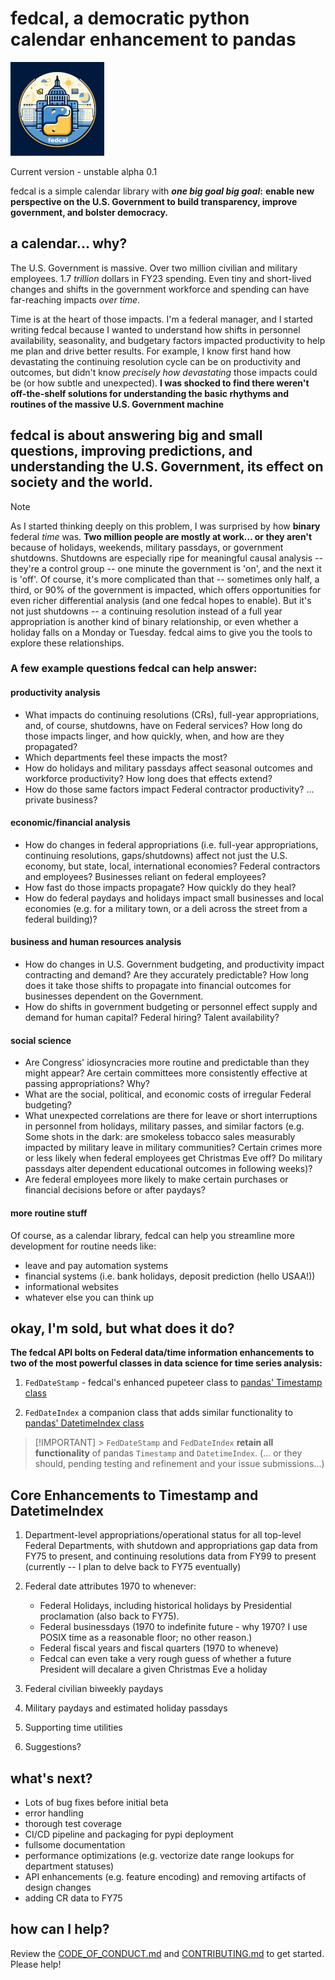 # fedcal, a democratic python calendar enhancement to pandas

![fedcal logo](docs/imgs/fedcal-sm.png)

Current version - unstable alpha 0.1

fedcal is a simple calendar library with **_one big goal big goal_:** **enable new perspective on the U.S. Government to build transparency, improve government, and bolster democracy.**

## a calendar... why?

The U.S. Government is massive. Over two million civilian and military employees. 1.7 _trillion_ dollars in FY23 spending. Even tiny and short-lived changes and shifts in the government workforce and spending can have far-reaching impacts _over time_.

Time is at the heart of those impacts. I'm a federal manager, and I started writing fedcal because I wanted to understand how shifts in personnel availability, seasonality, and budgetary factors impacted productivity to help me plan and drive better results. For example, I know first hand how devastating the continuing resolution cycle can be on productivity and outcomes, but didn't know _precisely how devastating_ those impacts could be (or how subtle and unexpected). **I was shocked to find there weren't off-the-shelf solutions for understanding the basic rhythyms and routines of the massive U.S. Government machine**

## fedcal is about answering big and small questions, improving predictions, and understanding the U.S. Government, its effect on society and the world.

> [!NOTE]
> As I started thinking deeply on this problem, I was surprised by how **binary** federal _time_ was. **Two million people are mostly at work... or they aren't** because of holidays, weekends, military passdays, or government shutdowns. Shutdowns are especially ripe for meaningful causal analysis -- they're a control group -- one minute the government is 'on', and the next it is 'off'. Of course, it's more complicated than that -- sometimes only half, a third, or 90% of the government is impacted, which offers opportunities for even richer differential analysis (and one fedcal hopes to enable). But it's not just shutdowns -- a continuing resolution instead of a full year appropriation is another kind of binary relationship, or even whether a holiday falls on a Monday or Tuesday. fedcal aims to give you the tools to explore these relationships.

### A few example questions fedcal can help answer:

#### productivity analysis

- What impacts do continuing resolutions (CRs), full-year appropriations, and, of course, shutdowns, have on Federal services? How long do those impacts linger, and how quickly, when, and how are they propagated?
- Which departments feel these impacts the most?
- How do holidays and military passdays affect seasonal outcomes and workforce productivity? How long does that effects extend?
- How do those same factors impact Federal contractor productivity? ... private business?

#### economic/financial analysis

- How do changes in federal appropriations (i.e. full-year appropriations, continuing resolutions, gaps/shutdowns) affect not just the U.S. economy, but state, local, international economies? Federal contractors and employees? Businesses reliant on federal employees?
- How fast do those impacts propagate? How quickly do they heal?
- How do federal paydays and holidays impact small businesses and local economies (e.g. for a military town, or a deli across the street from a federal building)?

#### business and human resources analysis

- How do changes in U.S. Government budgeting, and productivity impact contracting and demand? Are they accurately predictable? How long does it take those shifts to propagate into financial outcomes for businesses dependent on the Government.
- How do shifts in government budgeting or personnel effect supply and demand for human capital? Federal hiring? Talent availability?

#### social science

- Are Congress' idiosyncracies more routine and predictable than they might appear? Are certain committees more consistently effective at passing appropriations? Why?
- What are the social, political, and economic costs of irregular Federal budgeting?
- What unexpected correlations are there for leave or short interruptions in personnel from holidays, military passes, and similar factors (e.g. Some shots in the dark: are smokeless tobacco sales measurably impacted by military leave in military communities? Certain crimes more or less likely when federal employees get Christmas Eve off? Do military passdays alter dependent educational outcomes in following weeks)?
- Are federal employees more likely to make certain purchases or financial decisions before or after paydays?

#### more routine stuff

Of course, as a calendar library, fedcal can help you streamline more development for routine needs like:

- leave and pay automation systems
- financial systems (i.e. bank holidays, deposit prediction (hello USAA!))
- informational websites
- whatever else you can think up

## okay, I'm sold, but what does it do?

**The fedcal API bolts on Federal data/time information enhancements to two of the most powerful classes in data science for time series analysis:**

1. `FedDateStamp` - fedcal's enhanced pupeteer class to [pandas' Timestamp class](https://pandas.pydata.org/pandas-docs/stable/reference/api/pandas.Timestamp.html)

2. `FedDateIndex` a companion class that adds similar functionality to [pandas' DatetimeIndex class](https://pandas.pydata.org/pandas-docs/stable/reference/api/pandas.DatetimeIndex.html#pandas-datetimeindex)

> [!IMPORTANT] > `FedDateStamp` and `FedDateIndex` **retain all functionality** of pandas `Timestamp` and `DatetimeIndex`. (... or they should, pending testing and refinement and your issue submissions...)

## Core Enhancements to Timestamp and DatetimeIndex

1. Department-level appropriations/operational status for all top-level Federal Departments, with shutdown and appropriations gap data from FY75 to present, and continuing resolutions data from FY99 to present (currently -- I plan to delve back to FY75 eventually)

2. Federal date attributes 1970 to whenever:

   - Federal Holidays, including historical holidays by Presidential proclamation (also back to FY75).
   - Federal businessdays (1970 to indefinite future - why 1970? I use POSIX time as a reasonable floor; no other reason.)
   - Federal fiscal years and fiscal quarters (1970 to wheneve)
   - Fedcal can even take a very rough guess of whether a future President will decalare a given Christmas Eve a holiday

3. Federal civilian biweekly paydays

4. Military paydays and estimated holiday passdays

5. Supporting time utilities

6. Suggestions?

## what's next?

- Lots of bug fixes before initial beta
- error handling
- thorough test coverage
- CI/CD pipeline and packaging for pypi deployment
- fullsome documentation
- performance optimizations (e.g. vectorize date range lookups for department statuses)
- API enhancements (e.g. feature encoding) and removing artifacts of design changes
- adding CR data to FY75

## how can I help?

Review the [CODE_OF_CONDUCT.md](CODE_OF_CONDUCT.md) and [CONTRIBUTING.md](CONTRIBUTING.md) to get started. Please help!
